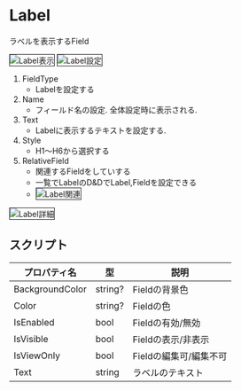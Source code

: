 # Label

ラベルを表示するField

<img src="../../images/Label表示.png" alt="Label表示" title="Label表示" style="border: 1px solid;">

<img src="../../images/Label設定.png" alt="Label設定" title="Label設定" style="border: 1px solid;" >

1. FieldType
    - Labelを設定する
2. Name
    - フィールド名の設定. 全体設定時に表示される.
3. Text
    - Labelに表示するテキストを設定する.
4. Style
    - H1～H6から選択する
5. RelativeField
    - 関連するFieldをしていする
    - 一覧でLabelのD&DでLabel,Fieldを設定できる
    - <img src="../../images/Label関連.png" alt="Label関連" title="Label関連" style="border: 1px solid;">


<img src="../../images/Label詳細.png" alt="Label詳細" title="Label詳細" style="border: 1px solid;">

## スクリプト
| プロパティ名          | 型               | 説明                                            |
|-----------------|-----------------|-----------------------------------------------|
| BackgroundColor | string?         | Fieldの背景色                                     | 
| Color           | string?         | Fieldの色                                       |
| IsEnabled       | bool            | Fieldの有効/無効                                   |
| IsVisible       | bool            | Fieldの表示/非表示                                  |
| IsViewOnly      | bool            | Fieldの編集可/編集不可                                |
| Text            | string          | ラベルのテキスト                                      |